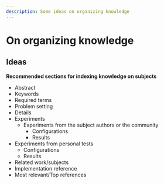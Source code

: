 ```yaml
---
description: Some ideas on organizing knowledge
---
```


# On organizing knowledge

## Ideas

**Recommended sections for indexing knowledge on subjects**

- Abstract
- Keywords
- Required terms
- Problem setting
- Details
- Experiments
  - Experiments from the subject authors or the community
    - Configurations
    - Results
 - Experiments from personal tests
   - Configurations
   - Results
- Related work/subjects
- Implementation reference
- Most relevant/Top references